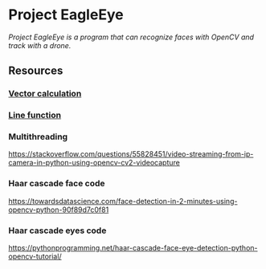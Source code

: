# Project EagleEye

*Project EagleEye is a program that can recognize faces with OpenCV and track with a drone.*


## Resources

### [Vector calculation]( https://stackoverflow.com/questions/17332759/finding-vectors-with-2-points)

### [Line function](https://docs.opencv.org/2.4/modules/core/doc/drawing_functions.html)


### Multithreading
https://stackoverflow.com/questions/55828451/video-streaming-from-ip-camera-in-python-using-opencv-cv2-videocapture


### Haar cascade face code
https://towardsdatascience.com/face-detection-in-2-minutes-using-opencv-python-90f89d7c0f81

### Haar cascade eyes code
https://pythonprogramming.net/haar-cascade-face-eye-detection-python-opencv-tutorial/